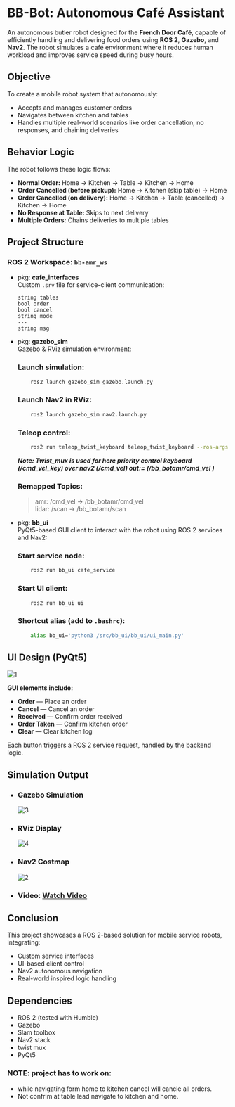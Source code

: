 # BB-Bot: Autonomous Café Assistant

An autonomous butler robot designed for the **French Door Café**, capable of efficiently handling and delivering food orders using **ROS 2**, **Gazebo**, and **Nav2**. The robot simulates a café environment where it reduces human workload and improves service speed during busy hours.

## Objective

To create a mobile robot system that autonomously:
- Accepts and manages customer orders
- Navigates between kitchen and tables
- Handles multiple real-world scenarios like order cancellation, no responses, and chaining deliveries

## Behavior Logic

The robot follows these logic flows:

- **Normal Order:** Home → Kitchen → Table → Kitchen → Home
- **Order Cancelled (before pickup):** Home → Kitchen (skip table) → Home
- **Order Cancelled (on delivery):** Home → Kitchen → Table (cancelled) → Kitchen → Home
- **No Response at Table:** Skips to next delivery
- **Multiple Orders:** Chains deliveries to multiple tables

## Project Structure

### ROS 2 Workspace: `bb-amr_ws`

- pkg: **cafe_interfaces**  
  Custom `.srv` file for service-client communication:
  ```
  string tables
  bool order
  bool cancel
  string mode
  ---
  string msg
  ```

- pkg: **gazebo_sim**  
    Gazebo & RViz simulation environment:

  ### Launch simulation: 
  ```sh
      ros2 launch gazebo_sim gazebo.launch.py
  ```
  ### Launch Nav2 in RViz:  
  ```sh
      ros2 launch gazebo_sim nav2.launch.py
  ```
  ### Teleop control:  
  ```sh
      ros2 run teleop_twist_keyboard teleop_twist_keyboard --ros-args --remap cmd_vel:=/cmd_vel_key
  ```
  
  ***Note: Twist_mux is used for here priority control keyboard (/cmd_vel_key) over nav2 (/cmd_vel) out:= (/bb_botamr/cmd_vel )***

  ### Remapped Topics:
    > amr: /cmd_vel → /bb_botamr/cmd_vel  
    > lidar: /scan → /bb_botamr/scan


- pkg: **bb_ui**  
  PyQt5-based GUI client to interact with the robot using ROS 2 services and Nav2:

  ### Start service node:
  ```sh  
      ros2 run bb_ui cafe_service
  ```
  ### Start UI client:  
  ```sh
      ros2 run bb_ui ui
  ```
  ###  Shortcut alias (add to `.bashrc`):
  ```sh
      alias bb_ui='python3 /src/bb_ui/bb_ui/ui_main.py'
  ```
  
## UI Design (PyQt5)

  ![1](https://github.com/user-attachments/assets/c12364b4-ca07-4daa-bf6c-419c0f6a2537)

**GUI elements include:**
- **Order** — Place an order
- **Cancel** — Cancel an order
- **Received** — Confirm order received
- **Order Taken** — Confirm kitchen order
- **Clear** — Clear kitchen log

Each button triggers a ROS 2 service request, handled by the backend logic.

## Simulation Output

- ### Gazebo Simulation
  ![3](https://github.com/user-attachments/assets/6bfedb35-1e40-4519-9898-0795da80771c)

  
- ### RViz Display
  ![4](https://github.com/user-attachments/assets/f92714b1-65d8-4472-b375-72067bb5adf6)

  
- ### Nav2 Costmap
  ![2](https://github.com/user-attachments/assets/2b8a36fc-d3b5-405c-9ad7-a10fc2e0124b)

  
- ### Video: [Watch Video](https://drive.google.com/file/d/1WwZBbk_NA83ExoaZOY6AEDBvepFqq9jq/view?usp=sharing)

## Conclusion

This project showcases a ROS 2-based solution for mobile service robots, integrating:
- Custom service interfaces
- UI-based client control
- Nav2 autonomous navigation
- Real-world inspired logic handling

## Dependencies

- ROS 2 (tested with Humble)
- Gazebo
- Slam toolbox
- Nav2 stack
- twist mux
- PyQt5
### NOTE: project has to work on:
- while navigating form home to kitchen cancel will cancle all orders.
- Not confrim at table lead navigate to kitchen and home.
